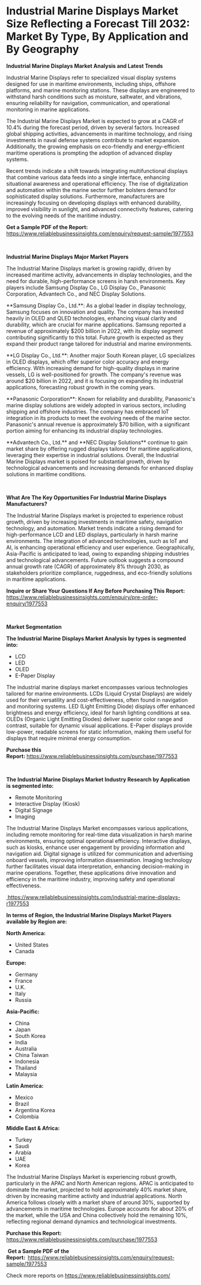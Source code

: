 <p><h1>Industrial Marine Displays Market Size Reflecting a Forecast Till 2032: Market By Type, By Application and By Geography</h1></p><p><strong>Industrial Marine Displays Market Analysis and Latest Trends</strong></p>
<p><p>Industrial Marine Displays refer to specialized visual display systems designed for use in maritime environments, including ships, offshore platforms, and marine monitoring stations. These displays are engineered to withstand harsh conditions such as moisture, saltwater, and vibrations, ensuring reliability for navigation, communication, and operational monitoring in marine applications.</p><p>The Industrial Marine Displays Market is expected to grow at a CAGR of 10.4% during the forecast period, driven by several factors. Increased global shipping activities, advancements in maritime technology, and rising investments in naval defense systems contribute to market expansion. Additionally, the growing emphasis on eco-friendly and energy-efficient maritime operations is prompting the adoption of advanced display systems.</p><p>Recent trends indicate a shift towards integrating multifunctional displays that combine various data feeds into a single interface, enhancing situational awareness and operational efficiency. The rise of digitalization and automation within the marine sector further bolsters demand for sophisticated display solutions. Furthermore, manufacturers are increasingly focusing on developing displays with enhanced durability, improved visibility in sunlight, and advanced connectivity features, catering to the evolving needs of the maritime industry.</p></p>
<p><strong>Get a Sample PDF of the Report:&nbsp;</strong> <a href="https://www.reliablebusinessinsights.com/enquiry/request-sample/1977553?utm_campaign=2652&utm_medium=2&utm_source=Github&utm_content=ia&utm_term=01032025&utm_id=industrial-marine-displays">https://www.reliablebusinessinsights.com/enquiry/request-sample/1977553</a></p>
<p>&nbsp;</p>
<p><strong>Industrial Marine Displays Major Market Players</strong></p>
<p><p>The Industrial Marine Displays market is growing rapidly, driven by increased maritime activity, advancements in display technologies, and the need for durable, high-performance screens in harsh environments. Key players include Samsung Display Co., LG Display Co., Panasonic Corporation, Advantech Co., and NEC Display Solutions.</p><p>**Samsung Display Co., Ltd.**: As a global leader in display technology, Samsung focuses on innovation and quality. The company has invested heavily in OLED and QLED technologies, enhancing visual clarity and durability, which are crucial for marine applications. Samsung reported a revenue of approximately $200 billion in 2022, with its display segment contributing significantly to this total. Future growth is expected as they expand their product range tailored for industrial and marine environments.</p><p>**LG Display Co., Ltd.**: Another major South Korean player, LG specializes in OLED displays, which offer superior color accuracy and energy efficiency. With increasing demand for high-quality displays in marine vessels, LG is well-positioned for growth. The company's revenue was around $20 billion in 2022, and it is focusing on expanding its industrial applications, forecasting robust growth in the coming years.</p><p>**Panasonic Corporation**: Known for reliability and durability, Panasonic's marine display solutions are widely adopted in various sectors, including shipping and offshore industries. The company has embraced IoT integration in its products to meet the evolving needs of the marine sector. Panasonic's annual revenue is approximately $70 billion, with a significant portion aiming for enhancing its industrial display technologies.</p><p>**Advantech Co., Ltd.** and **NEC Display Solutions** continue to gain market share by offering rugged displays tailored for maritime applications, leveraging their expertise in industrial solutions. Overall, the Industrial Marine Displays market is poised for substantial growth, driven by technological advancements and increasing demands for enhanced display solutions in maritime conditions.</p></p>
<p>&nbsp;</p>
<p><strong>What Are The Key Opportunities For Industrial Marine Displays Manufacturers?</strong></p>
<p><p>The Industrial Marine Displays market is projected to experience robust growth, driven by increasing investments in maritime safety, navigation technology, and automation. Market trends indicate a rising demand for high-performance LCD and LED displays, particularly in harsh marine environments. The integration of advanced technologies, such as IoT and AI, is enhancing operational efficiency and user experience. Geographically, Asia-Pacific is anticipated to lead, owing to expanding shipping industries and technological advancements. Future outlook suggests a compound annual growth rate (CAGR) of approximately 8% through 2030, as stakeholders prioritize compliance, ruggedness, and eco-friendly solutions in maritime applications.</p></p>
<p><strong>Inquire or Share Your Questions If Any Before Purchasing This Report:</strong> <a href="https://www.reliablebusinessinsights.com/enquiry/pre-order-enquiry/1977553?utm_campaign=2652&utm_medium=2&utm_source=Github&utm_content=ia&utm_term=01032025&utm_id=industrial-marine-displays">https://www.reliablebusinessinsights.com/enquiry/pre-order-enquiry/1977553</a></p>
<p>&nbsp;</p>
<p><strong>Market Segmentation</strong></p>
<p><strong>The Industrial Marine Displays Market Analysis by types is segmented into:</strong></p>
<p><ul><li>LCD</li><li>LED</li><li>OLED</li><li>E-Paper Display</li></ul></p>
<p><p>The industrial marine displays market encompasses various technologies tailored for marine environments. LCDs (Liquid Crystal Displays) are widely used for their versatility and cost-effectiveness, often found in navigation and monitoring systems. LED (Light Emitting Diode) displays offer enhanced brightness and energy efficiency, ideal for harsh lighting conditions at sea. OLEDs (Organic Light Emitting Diodes) deliver superior color range and contrast, suitable for dynamic visual applications. E-Paper displays provide low-power, readable screens for static information, making them useful for displays that require minimal energy consumption.</p></p>
<p><strong>Purchase this Report:&nbsp;</strong><a href="https://www.reliablebusinessinsights.com/purchase/1977553?utm_campaign=2652&utm_medium=2&utm_source=Github&utm_content=ia&utm_term=01032025&utm_id=industrial-marine-displays">https://www.reliablebusinessinsights.com/purchase/1977553</a></p>
<p>&nbsp;</p>
<p><strong>The Industrial Marine Displays Market Industry Research by Application is segmented into:</strong></p>
<p><ul><li>Remote Monitoring</li><li>Interactive Display (Kiosk)</li><li>Digital Signage</li><li>Imaging</li></ul></p>
<p><p>The Industrial Marine Displays Market encompasses various applications, including remote monitoring for real-time data visualization in harsh marine environments, ensuring optimal operational efficiency. Interactive displays, such as kiosks, enhance user engagement by providing information and navigation aid. Digital signage is utilized for communication and advertising onboard vessels, improving information dissemination. Imaging technology further facilitates visual data interpretation, enhancing decision-making in marine operations. Together, these applications drive innovation and efficiency in the maritime industry, improving safety and operational effectiveness.</p></p>
<p><a href="https://www.reliablebusinessinsights.com/industrial-marine-displays-r1977553?utm_campaign=2652&utm_medium=2&utm_source=Github&utm_content=ia&utm_term=01032025&utm_id=industrial-marine-displays">&nbsp;https://www.reliablebusinessinsights.com/industrial-marine-displays-r1977553</a></p>
<p><strong>In terms of Region, the Industrial Marine Displays Market Players available by Region are:</strong></p>
<p>
    <p> <strong> North America: </strong>
        <ul>
            <li>United States</li>
            <li>Canada</li>
        </ul>
        </p> 
    <p> <strong> Europe: </strong>
        <ul>
            <li>Germany</li>
            <li>France</li>
            <li>U.K.</li>
            <li>Italy</li>
            <li>Russia</li>
        </ul>
        </p> 
    <p> <strong> Asia-Pacific: </strong>
        <ul>
            <li>China</li>
            <li>Japan</li>
            <li>South Korea</li>
            <li>India</li>
            <li>Australia</li>
            <li>China Taiwan</li>
            <li>Indonesia</li>
            <li>Thailand</li>
            <li>Malaysia</li>
        </ul>
        </p> 
    <p> <strong> Latin America: </strong>
        <ul>
            <li>Mexico</li>
            <li>Brazil</li>
            <li>Argentina Korea</li>
            <li>Colombia</li>
        </ul>
        </p> 
    <p> <strong> Middle East & Africa: </strong>
        <ul>
            <li>Turkey</li>
            <li>Saudi</li>
            <li>Arabia</li>
            <li>UAE</li>
            <li>Korea</li>
        </ul>
    </p>
    </p>
<p><p>The Industrial Marine Displays Market is experiencing robust growth, particularly in the APAC and North American regions. APAC is anticipated to dominate the market, projected to hold approximately 40% market share, driven by increasing maritime activity and industrial applications. North America follows closely with a market share of around 30%, supported by advancements in maritime technologies. Europe accounts for about 20% of the market, while the USA and China collectively hold the remaining 10%, reflecting regional demand dynamics and technological investments.</p></p>
<p><strong>Purchase this Report: </strong><a href="https://www.reliablebusinessinsights.com/purchase/1977553?utm_campaign=2652&utm_medium=2&utm_source=Github&utm_content=ia&utm_term=01032025&utm_id=industrial-marine-displays">https://www.reliablebusinessinsights.com/purchase/1977553</a></p>
<p>&nbsp;<strong>Get a Sample PDF of the Report:&nbsp;&nbsp;</strong><a href="https://www.reliablebusinessinsights.com/enquiry/request-sample/1977553?utm_campaign=2652&utm_medium=2&utm_source=Github&utm_content=ia&utm_term=01032025&utm_id=industrial-marine-displays">https://www.reliablebusinessinsights.com/enquiry/request-sample/1977553</a></p>
<p><strong></strong></p>
<p>Check more reports on <a href="https://www.reliablebusinessinsights.com/?utm_campaign=2652&utm_medium=2&utm_source=Github&utm_content=ia&utm_term=01032025&utm_id=industrial-marine-displays">https://www.reliablebusinessinsights.com/</a></p>